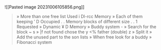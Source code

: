 ![[Pasted image 20231006105856.png]]
> » More than one free list Used i Dl-rcc Memory » Each of them keeping ’ D Occupied . . Memory blocks of different size . . 1 Requested » Dynamic ¥ D Memory » Buddy system - » Search for the block ~ s » |f not found chose the y <% father (double) z » Split it » Add the unused part to the son lists » When free look for a buddy » Fibonacci system